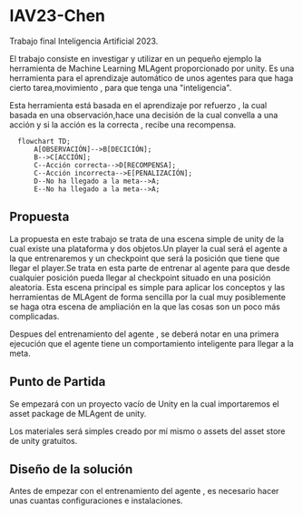 # IAV23-Chen
Trabajo final Inteligencia Artificial 2023.

El trabajo consiste en investigar y utilizar en un pequeño ejemplo la herramienta de Machine Learning MLAgent proporcionado por unity. Es una herramienta para el aprendizaje automático de unos agentes para que haga cierto tarea,movimiento , para que tenga una "inteligencia".

Esta herramienta está basada en el aprendizaje por refuerzo , la cual basada en una observación,hace una decisión de la cual convella a una acción y si la acción es la correcta , recibe una recompensa.

```mermaid
  flowchart TD;
      A[OBSERVACIÓN]-->B[DECICIÓN];
      B-->C[ACCIÓN];
      C--Acción correcta-->D[RECOMPENSA];
      C--Acción incorrecta-->E[PENALIZACIÓN];
      D--No ha llegado a la meta-->A;
      E--No ha llegado a la meta-->A;
```
## Propuesta
La propuesta en este trabajo se trata de una escena simple de unity de la cual existe una plataforma y dos objetos.Un player la cual será el agente a la que entrenaremos y un checkpoint que será la posición que tiene que llegar el player.Se trata en esta parte de entrenar al agente para que desde cualquier posición pueda llegar al checkpoint situado en una posición aleatoria. Esta escena principal es simple para aplicar los conceptos y las herramientas de MLAgent de forma sencilla por la cual muy posiblemente se haga otra escena de ampliación en la que las cosas son un poco más complicadas.

Despues del entrenamiento del agente , se deberá notar en una primera ejecución que el agente tiene un comportamiento inteligente para llegar a la meta.
## Punto de Partida
Se empezará con un proyecto vacío de Unity en la cual importaremos el asset package de MLAgent de unity.

Los materiales será simples creado por mí mismo o assets del asset store de unity gratuitos.
## Diseño de la solución
Antes de empezar con el entrenamiento del agente , es necesario hacer unas cuantas configuraciones e instalaciones.

